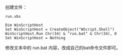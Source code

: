 创建文件：

`run.vbs`

```vbscript
Dim WinScriptHost
Set WinScriptHost = CreateObject("WScript.Shell")
WinScriptHost.Run Chr(34) & "run.bat" & Chr(34), 0
Set WinScriptHost = Nothing
```

修改文本中的 run.bat 内容，改成自己的bat命令文件即可。